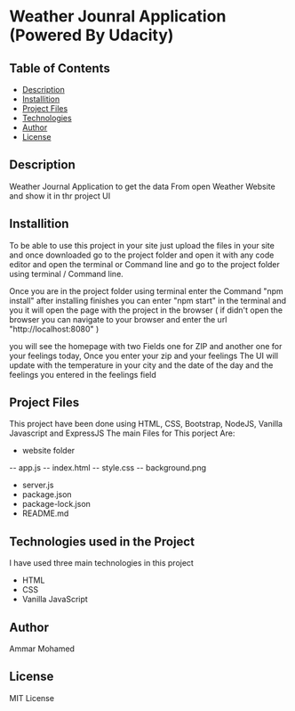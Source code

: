 # Weather Jounral Application (Powered By Udacity)

## Table of Contents

- [Description](#description)
- [Installition](#installition)
- [Project Files](#Project-files)
- [Technologies](#Technologies-used-in-the-Project)
- [Author](#Author)
- [License](#License)

## Description

Weather Journal Application to get the data From open Weather Website and show it in thr project UI

## Installition

To be able to use this project in your site just upload the files in your site and once downloaded go to the project folder and open it with any code editor and open the terminal or Command line and go to the project folder using terminal / Command line.

Once you are in the project folder using terminal enter the Command "npm install" after installing finishes you can enter "npm start" in the terminal and you it will open the page with the project in the browser ( if didn't open the browser you can navigate to your browser and enter the url "http://localhost:8080" )

you will see the homepage with two Fields one for ZIP and another one for your feelings today, Once you enter your zip and your feelings The UI will update with the temperature in your city and the date of the day and the feelings you entered in the feelings field

## Project Files

This project have been done using HTML, CSS, Bootstrap, NodeJS, Vanilla Javascript and ExpressJS The main Files for This porject Are:

- website folder

-- app.js
-- index.html
-- style.css
-- background.png

- server.js
- package.json
- package-lock.json
- README.md

## Technologies used in the Project

I have used three main technologies in this project

- HTML
- CSS
- Vanilla JavaScript

## Author

Ammar Mohamed

## License

MIT License
